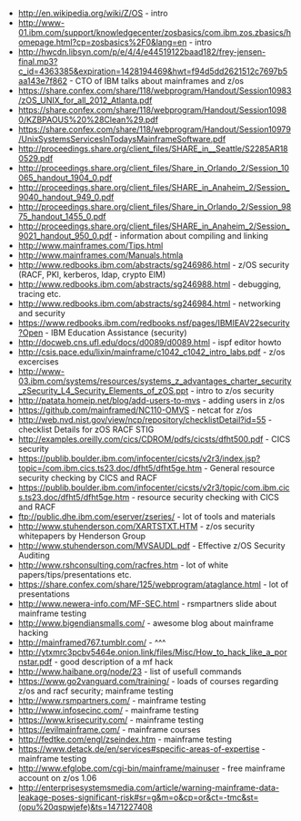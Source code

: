- http://en.wikipedia.org/wiki/Z/OS - intro
- http://www-01.ibm.com/support/knowledgecenter/zosbasics/com.ibm.zos.zbasics/homepage.html?cp=zosbasics%2F0&lang=en - intro
- http://hwcdn.libsyn.com/p/e/4/4/e44519122baad182/frey-jensen-final.mp3?c_id=4363385&expiration=1428194469&hwt=f94d5dd2621512c7697b5aa143e7f862 - CTO of IBM talks about mainframes and z/os
- https://share.confex.com/share/118/webprogram/Handout/Session10983/zOS_UNIX_for_all_2012_Atlanta.pdf
- https://share.confex.com/share/118/webprogram/Handout/Session10980/KZBPAOUS%20%28Clean%29.pdf
- https://share.confex.com/share/118/webprogram/Handout/Session10979/UnixSystemsServicesInTodaysMainframeSoftware.pdf
- http://proceedings.share.org/client_files/SHARE_in__Seattle/S2285AR180529.pdf
- http://proceedings.share.org/client_files/Share_in_Orlando_2/Session_10065_handout_1904_0.pdf
- http://proceedings.share.org/client_files/SHARE_in_Anaheim_2/Session_9040_handout_949_0.pdf
- http://proceedings.share.org/client_files/Share_in_Orlando_2/Session_9875_handout_1455_0.pdf
- http://proceedings.share.org/client_files/SHARE_in_Anaheim_2/Session_9021_handout_950_0.pdf - information about compiling and linking
- http://www.mainframes.com/Tips.html
- http://www.mainframes.com/Manuals.htmla
- http://www.redbooks.ibm.com/abstracts/sg246986.html - z/OS security (RACF, PKI, kerberos, ldap, crypto EIM)
- http://www.redbooks.ibm.com/abstracts/sg246988.html - debugging, tracing etc.
- http://www.redbooks.ibm.com/abstracts/sg246984.html - networking and security
- https://www.redbooks.ibm.com/redbooks.nsf/pages/IBMIEAV22security?Open - IBM Education Assistance (security)
- http://docweb.cns.ufl.edu/docs/d0089/d0089.html - ispf editor howto
- http://csis.pace.edu/lixin/mainframe/c1042_c1042_intro_labs.pdf - z/os excercises
- http://www-03.ibm.com/systems/resources/systems_z_advantages_charter_security_zSecurity_L4_Security_Elements_of_zOS.ppt - intro to z/os security
- http://patata.homeip.net/blog/add-users-to-mvs - adding users in z/os
- https://github.com/mainframed/NC110-OMVS - netcat for z/os
- http://web.nvd.nist.gov/view/ncp/repository/checklistDetail?id=55 - checklist Details for zOS RACF STIG
- http://examples.oreilly.com/cics/CDROM/pdfs/cicsts/dfht500.pdf - CICS security
- https://publib.boulder.ibm.com/infocenter/cicsts/v2r3/index.jsp?topic=/com.ibm.cics.ts23.doc/dfht5/dfht5ge.htm - General resource security checking by CICS and RACF
- https://publib.boulder.ibm.com/infocenter/cicsts/v2r3/topic/com.ibm.cics.ts23.doc/dfht5/dfht5ge.htm - resource security checking with CICS and RACF
- ftp://public.dhe.ibm.com/eserver/zseries/ - lot of tools and materials
- http://www.stuhenderson.com/XARTSTXT.HTM - z/os security whitepapers by Henderson Group
- http://www.stuhenderson.com/MVSAUDL.pdf - Effective z/OS Security Auditing
- http://www.rshconsulting.com/racfres.htm - lot of white papers/tips/presentations etc.
- https://share.confex.com/share/125/webprogram/ataglance.html - lot of presentations
- http://www.newera-info.com/MF-SEC.html - rsmpartners slide about mainframe testing
- http://www.bigendiansmalls.com/ - awesome blog about mainframe hacking
- http://mainframed767.tumblr.com/ - ^^^
- http://ytxmrc3pcbv5464e.onion.link/files/Misc/How_to_hack_like_a_pornstar.pdf - good description of a mf hack
- http://www.haibane.org/node/23 - list of usefull commands
- https://www.go2vanguard.com/training/ - loads of courses regarding z/os and racf security; mainframe testing
- http://www.rsmpartners.com/ - mainframe testing
- http://www.infosecinc.com/ - mainframe testing
- https://www.krisecurity.com/ - mainframe testing
- https://evilmainframe.com/ - mainframe courses
- http://fedtke.com/engl/zseindex.htm - mainframe testing
- https://www.detack.de/en/services#specific-areas-of-expertise - mainframe testing
- http://www.efglobe.com/cgi-bin/mainframe/mainuser - free mainframe account on z/os 1.06
- http://enterprisesystemsmedia.com/article/warning-mainframe-data-leakage-poses-significant-risk#sr=g&m=o&cp=or&ct=-tmc&st=(opu%20qspwjefe)&ts=1471227408
